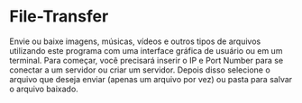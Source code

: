 # File-Transfer

Envie ou baixe imagens, músicas, vídeos e outros tipos de arquivos utilizando este programa com uma interface gráfica de usuário ou em um terminal. 
Para começar, você precisará inserir o IP e Port Number para se conectar a um servidor ou criar um servidor. Depois disso selecione o arquivo que deseja enviar (apenas um arquivo por vez) ou pasta para salvar o arquivo baixado.

